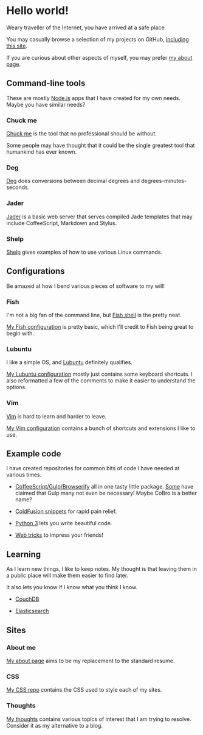 # Hello world!

Weary traveller of the Internet, you have arrived at a safe place.

You may casually browse a selection of my projects on GitHub,
[including this site](https://github.com/MattMS/mattms.github.io).

If you are curious about other aspects of myself, you may prefer
[my about page](http://about.mattms.info/).


## Command-line tools

These are mostly [Node.js](https://nodejs.org/) apps that I have created
for my own needs.
Maybe you have similar needs?


### Chuck me

[Chuck me](https://github.com/MattMS/chuckme) is the tool that no
professional should be without.

Some people may have thought that it could be the single greatest tool
that humankind has ever known.


### Deg

[Deg](https://github.com/MattMS/deg) does conversions between decimal
degrees and degrees-minutes-seconds.


### Jader

[Jader](https://mattms.github.io/jader) is a basic web server that
serves compiled Jade templates that may include CoffeeScript, Markdown
and Stylus.


### Shelp

[Shelp](https://github.com/MattMS/shelp#shell-help) gives examples of
how to use various Linux commands.


## Configurations

Be amazed at how I bend various pieces of software to my will!


### Fish

I'm not a big fan of the command line, but
[Fish shell](http://fishshell.com/) is the pretty neat.

[My Fish configuration](https://github.com/MattMS/my-fish-config)
is pretty basic, which I'll credit to Fish being great to begin with.


### Lubuntu

I like a simple OS, and [Lubuntu](http://lubuntu.net/) definitely
qualifies.

[My Lubuntu configuration](https://github.com/MattMS/my-lubuntu-config)
mostly just contains some keyboard shortcuts.
I also reformatted a few of the comments to make it easier to understand
the options.


### Vim

[Vim](http://www.vim.org/) is hard to learn and harder to leave.

[My Vim configuration](https://github.com/MattMS/my-vim-config)
contains a bunch of shortcuts and extensions I like to use.


## Example code

I have created repositories for common bits of code I have needed at
various times.

- [CoffeeScript/Gulp/Browserify](https://github.com/MattMS/coffee_gulp_bro)
  all in one tasty little package.
  [Some](https://github.com/joshgillies) have claimed that Gulp many not
  even be necessary!
  Maybe CoBro is a better name?

- [ColdFusion snippets](https://github.com/MattMS/ColdFusion_examples)
  for rapid pain relief.

- [Python 3](https://github.com/MattMS/Python_3_examples) lets you write
  beautiful code.

- [Web tricks](https://github.com/MattMS/web_tricks) to impress your
  friends!


## Learning

As I learn new things, I like to keep notes.
My thought is that leaving them in a public place will make them easier
to find later.

It also lets you know if I know what you think I know.

- [CouchDB](https://github.com/MattMS/learn_CouchDB)

- [Elasticsearch](https://github.com/MattMS/learn_Elasticsearch)


## Sites

### About me

[My about page](http://about.mattms.info/) aims to be my replacement to
the standard resume.


### CSS

[My CSS repo](http://css.mattms.info/) contains the CSS used to style
each of my sites.


### Thoughts

[My thoughts](http://thoughts.mattms.info/) contains various topics of
interest that I am trying to resolve.
Consider it as my alternative to a blog.
